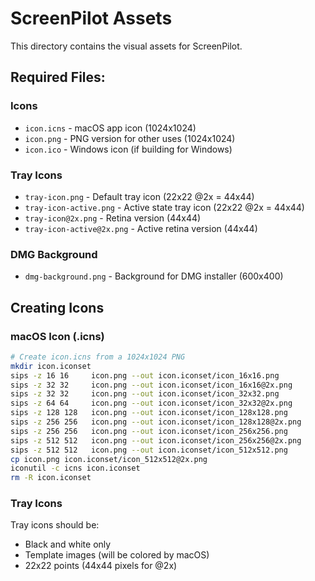 # ScreenPilot Assets

This directory contains the visual assets for ScreenPilot.

## Required Files:

### Icons
- `icon.icns` - macOS app icon (1024x1024)
- `icon.png` - PNG version for other uses (1024x1024)
- `icon.ico` - Windows icon (if building for Windows)

### Tray Icons
- `tray-icon.png` - Default tray icon (22x22 @2x = 44x44)
- `tray-icon-active.png` - Active state tray icon (22x22 @2x = 44x44)
- `tray-icon@2x.png` - Retina version (44x44)
- `tray-icon-active@2x.png` - Active retina version (44x44)

### DMG Background
- `dmg-background.png` - Background for DMG installer (600x400)

## Creating Icons

### macOS Icon (.icns)
```bash
# Create icon.icns from a 1024x1024 PNG
mkdir icon.iconset
sips -z 16 16     icon.png --out icon.iconset/icon_16x16.png
sips -z 32 32     icon.png --out icon.iconset/icon_16x16@2x.png
sips -z 32 32     icon.png --out icon.iconset/icon_32x32.png
sips -z 64 64     icon.png --out icon.iconset/icon_32x32@2x.png
sips -z 128 128   icon.png --out icon.iconset/icon_128x128.png
sips -z 256 256   icon.png --out icon.iconset/icon_128x128@2x.png
sips -z 256 256   icon.png --out icon.iconset/icon_256x256.png
sips -z 512 512   icon.png --out icon.iconset/icon_256x256@2x.png
sips -z 512 512   icon.png --out icon.iconset/icon_512x512.png
cp icon.png icon.iconset/icon_512x512@2x.png
iconutil -c icns icon.iconset
rm -R icon.iconset
```

### Tray Icons
Tray icons should be:
- Black and white only
- Template images (will be colored by macOS)
- 22x22 points (44x44 pixels for @2x)